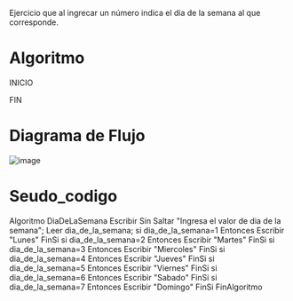 
Ejercicio que al ingrecar un número indica el dia de la semana al que corresponde. 
# Algoritmo

INICIO
  
   
FIN
 
 
# Diagrama de Flujo
![image](https://user-images.githubusercontent.com/119319898/213878783-b5493236-1a6f-4386-9389-657e33b6c0ea.png)

 

# Seudo_codigo

Algoritmo DiaDeLaSemana
	Escribir Sin Saltar "Ingresa el valor de dia de la semana";
	Leer dia_de_la_semana;
	si dia_de_la_semana=1 Entonces
		Escribir  "Lunes"
	FinSi
	si dia_de_la_semana=2 Entonces
		Escribir  "Martes"
	FinSi
	si dia_de_la_semana=3 Entonces
		Escribir  "Miercoles"
	FinSi
	si dia_de_la_semana=4 Entonces
		Escribir  "Jueves"
	FinSi
	si dia_de_la_semana=5 Entonces
		Escribir  "Viernes"
	FinSi
	si dia_de_la_semana=6 Entonces
		Escribir  "Sabado"
	FinSi
	si dia_de_la_semana=7 Entonces
		Escribir  "Domingo"
	FinSi
FinAlgoritmo

